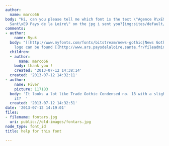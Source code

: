 ```yaml
---
author:
  name: marco66
body: "Hi, can you please tell me which font is the text \"Agence R\xE9gionale de
  Sant\xE9 Pays de la Loire\" on the jpg i sent you?[img:sites/default/files/old-images/fontars_3562.jpg]"
comments:
- author:
    name: Ryuk
  body: "[[http://www.myfonts.com/fonts/bitstream/news-gothic|News Gothic]] Condensed.\r\nVector
    logo can be found [[http://www.ars.paysdelaloire.sante.fr/fileadmin/PAYS-LOIRE/F_concertation_regionale/prs/prs-mars-2012/pdf/PRS-PRESENTATION_GENERALE-version-light.pdf|here]]."
  children:
  - author:
      name: marco66
    body: thank you !
    created: '2013-07-12 14:38:14'
  created: '2013-07-12 14:32:11'
- author:
    name: Fiver
    picture: 117183
  body: 'It looks a lot like Trade Gothic Condensed no. 18 with a slight stroke around
    it?  '
  created: '2013-07-12 14:32:51'
date: '2013-07-12 14:19:01'
files:
- filename: fontars.jpg
  uri: public://old-images/fontars.jpg
node_type: font_id
title: help for this font

---
```

